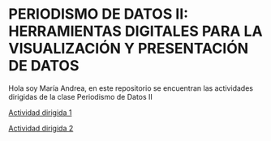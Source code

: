 # PERIODISMO DE DATOS II: HERRAMIENTAS DIGITALES PARA LA VISUALIZACIÓN Y PRESENTACIÓN DE DATOS

Hola soy María Andrea, en este repositorio se encuentran las actividades dirigidas de la clase Periodismo de Datos II

[Actividad dirigida 1](https://github.com/nebrijas/periodismodedatos-mariaandrea21/blob/main/ad1.md)

[Actividad dirigida 2](https://github.com/nebrijas/periodismodedatos-mariaandrea21/blob/main/actividad-dirigida-2.md)
